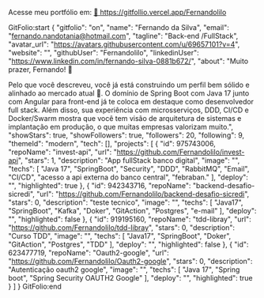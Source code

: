 
Acesse meu portfólio em: 
<a href="https://gitfollio.vercel.app/Fernandolilo"> 🔗
  https://gitfollio.vercel.app/Fernandolilo
</a>

 GitFolio:start
{
  "gitfolio": "on",
  "name": "Fernando da Silva",
  "email": "fernando.nandotania@hotmail.com",
  "tagline": "Back-end /FullStack",
  "avatar_url": "https://avatars.githubusercontent.com/u/69657101?v=4",
  "website": "",
  "githubUser": "Fernandolilo",
  "linkedinUser": "https://www.linkedin.com/in/fernando-silva-0881b672/",
  "about": "Muito prazer, Fernando! 👋

Pelo que você descreveu, você já está construindo um perfil bem sólido e alinhado ao mercado atual 🚀. O domínio de Spring Boot com Java 17 junto com Angular para front-end já te coloca em destaque como desenvolvedor full stack. Além disso, sua experiência com microsserviços, DDD, CI/CD e Docker/Swarm mostra que você tem visão de arquitetura de sistemas e implantação em produção, o que muitas empresas valorizam muito.",
  "showStars": true,
  "showFollowers": true,
  "followers": 20,
  "following": 9,
  "themeId": "modern",
  "tech": [],
  "projects": [
  {
    "id": 975743006,
    "repoName": "invest-api",
    "url": "https://github.com/Fernandolilo/invest-api",
    "stars": 1,
    "description": "App fullStack banco digital",
    "image": "",
    "techs": [
      "Java 17",
      "SpringBoot",
      "Security",
      "DDD",
      "RabbitMQ",
      "Email",
      "CI/CD",
      "acesso a api externa do banco central",
      "febraban."
    ],
    "deploy": "",
    "highlighted": true
  },
  {
    "id": 942343716,
    "repoName": "backend-desafio-sicredi",
    "url": "https://github.com/Fernandolilo/backend-desafio-sicredi",
    "stars": 0,
    "description": "teste tecnico",
    "image": "",
    "techs": [
      "Java17",
      "SpringBoot",
      "Kafka",
      "Doker",
      "GitAction",
      "Postgres",
      "e-mail"
    ],
    "deploy": "",
    "highlighted": false
  },
  {
    "id": 919195160,
    "repoName": "tdd-libray",
    "url": "https://github.com/Fernandolilo/tdd-libray",
    "stars": 0,
    "description": "Curso TDD",
    "image": "",
    "techs": [
      "Java17",
      "SpringBoot",
      "Doker",
      "GitAction",
      "Postgres",
      "TDD"
    ],
    "deploy": "",
    "highlighted": false
  },
  {
    "id": 623477719,
    "repoName": "Oauth2-google",
    "url": "https://github.com/Fernandolilo/Oauth2-google",
    "stars": 0,
    "description": "Autenticação oauth2 google",
    "image": "",
    "techs": [
      "Java 17",
      "Spring boot",
      "Spring Security OAUTH2 Google"
    ],
    "deploy": "",
    "highlighted": true
  }
]
}
GitFolio:end 
  
